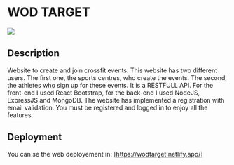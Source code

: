 # WOD TARGET
![](https://files.slack.com/files-pri/T7E7HQJUF-F03A94ZA3J9/image.png)

## Description
Website to create and join crossfit events. This website has two different users. The first one, the sports centres, who create the events. The second, the athletes who sign up for these events.
It is a RESTFULL API. For the front-end I used React Bootstrap, for the back-end I used NodeJS, ExpressJS and MongoDB.
The website has implemented a registration with email validation. You must be registered and logged in to enjoy all the features.

## Deployment

You can se the web deployement in: [https://wodtarget.netlify.app/]


